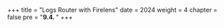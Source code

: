 +++
title = "Logs Router with Firelens"
date = 2024
weight = 4
chapter = false
pre = "<b>9.4. </b>"
+++
